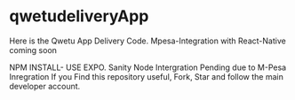 # qwetudeliveryApp

Here is the Qwetu App Delivery Code.
Mpesa-Integration with React-Native coming soon 

NPM INSTALL-
USE EXPO.
Sanity
Node Intergration Pending due to M-Pesa Inregration
If you Find this repository useful, Fork, Star and follow the main developer account.
